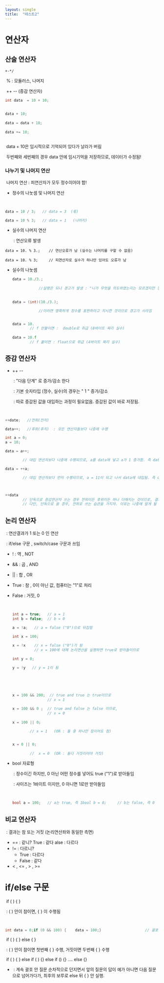 ```yaml
---
layout: single
title:  "테스트2"
---
```






# 연산자

## 산술 연산자

 	+-*/

​	% : 모듈러스, 나머지

​	++   --  (증감 연산자)

```c++
int data  = 10 + 10;
    
    
data + 10;
    
data = data + 10;
    
data += 10;
    
```

​     data + 10은 임시적으로 기억되어 있다가 날라가 버림

​	 두번째와 세번째의 경우 data 안에 임시기억을 저장하므로,  데이터가 수정됨!



### 		나누기 및 나머지 연산

​			   나머지 연산 :  피연산자가 모두 정수이어야 함!



   - 정수의 나눗셈 및 나머지 연산

​                  

```c++
data = 10 / 3;   // data = 3  (몫)

data = 10 % 3;   // data = 1   (나머지)
```



   - 실수의 나머지 연산

     ​	: 연산오류 발생

```
data = 10. % 3.;    // 연산오류가 남 (실수는 나머지를 구할 수 없음)

data = 10. % 3;     // 피연산자로 실수가 하나만 있어도 오류가 남

```

  - 실수의 나눗셈

    ```c++
    data = 10./3.;  
    		
    			//실행은 되나 경고가 발생 : "니가 무엇을 의도하였는지는 모르겠지만 정수형인 3을 반환할 거야. 즉 뒤에 0.333...은 잘릴거야"
    					
    					
    data = (int)(10./3.);  
    
    			//이러면 명확하게 정수를 표현하라고 지시한 것이므로 경고가 사라짐
    
    
    data = 10.    
        	// f 안붙이면 :  double로 취급 (8바이트 짜리 실수)
        
    data = 10.f   
        	// f 붙이면 : float으로 취급 (4바이트 짜리 실수)
    ```

     

## 증감 연산자

   - ++ --  

     ​	:  "다음 단계" 로    증가/감소  한다 

     ​    :    기본 숫자타입 (정수, 실수)의 경우는 " 1 " 증가/감소

     ​    :   따로 증감된 값을 대입하는 과정이 필요없음. 증감된 값이 바로 저장됨.



​					

```c++
++date;   //전위(전치)  

data++;   //후위(후치)  : 모든 연산자들보다 나중에 수행

int a = 0;
a = 10;

data = a++;     

		// 대입 연산자보다 나중에 수행되므로, a를 data에 넣고 a가 1 증가함. 즉 data = 10이 됨

data = ++a; 

		// 대입 연산자보다 먼저 수행되므로, a = 11이 되고 나서 data에 대입됨. 즉 data = 11이 됨



++data   
    	// 단독으로 증감연산자 쓰는 경우 전위이든 후위이든 하나 더해지는 것이므로, 결과가 같음
		// 다만, 단독으로 쓸 경우, 전위로 쓰는 습관을 가지자. 이유는 나중에 알게 될 것.

```

 

## 논리 연산자

​        : 연산결과가 1 또는 0 인 연산

​        : if/else 구문 , switch/case 구문과 쓰임

  - !  : 역 , NOT

  - && : 곱 , AND

  - ||   : 합 , OR

  - True   :  참 ,  0이 아닌 값,  컴퓨터는 "1"로 처리

  - False   :  거짓,  0 

    ​	

    ```c++
    int a = true;   // a = 1
    int b = false;  // b = 0
    
    a = !a;   // a = false ("0")으로 뒤집힘
    
    int x = 100;
    
    x = !x    // x = false ("0")가 됨
              // x = 100에 대해 논리연산을 실행하면 true로 받아들이므로
        
    int y = 0;
    
    y = !y   // y = 1이 됨
        
        
    ```

    ​		

    ```c++
    x = 100 && 200;  // true and true 는 true이므로 
    				// x = 1
    				
    x = 100 && 0 ;  // true and false 는 false 이므로, 
    				// x = 0
    				
    x = 100 || 0;    
    
    		// x = 1   (OR : 둘 중 하나만 참이어도 참)
    
    
    x = 0 || 0;
    		
    		//  x = 0  (OR : 둘다 거짓이어야 거짓)
    ```

    



   - bool 자료형  

     ​		: 정수이긴 하지만,  0 아닌 어떤 정수를 넣어도 true ("1")로 받아들임

     ​        : 사이즈는 1바이트 이지만,  0 아니면 1로만 받아들임

     ​		

     ```c++
     bool a = 100;   // a는 true, 즉 1bool b = 0;     // b는 false, 즉 0
     ```

     

## 비교 연산자

​			: 결과는 참 또는 거짓   (논리연산좌와 동일한 측면)

   - ==  : 같니?
     True : 같다
     alse : 다르다
   - !=   : 다르니?
     - True : 다르다
     - False : 같다
- < , <=  , > , >=





# if/else 구문

​		if ( )  {   } 

​			: ( ) 안이 참이면,  {  } 이 수행됨

​		

```c++
int data = 0;if (0 && 100) {	data = 100;}					// 괄호 : false -> data는 여전히 0if (data == 100);{	}					// 괄호 : false  -> {}안 수행안됨.
```

​	if (  )  {   }   else  {  }

​			: (   ) 안이 참이면 첫번째 {  } 수행, 거짓이면 두번째 {  } 수행

​	if (  )  {  }   else if ( ) {}  else if () {} ....  else {}

- ​			: 계속 괄호 안 질문 순차적으로 던지면서 앞의 질문의 답이 예가 아니면 다음 질문으로 넘어가다가, 최후의 보루로 else 뒤 { } 안 실행.

